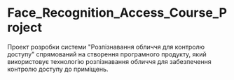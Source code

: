 # Face_Recognition_Access_Course_Project
Проект розробки системи "Розпізнавання обличчя для контролю доступу" спрямований на створення програмного продукту, який використовує технологію розпізнавання обличчя для забезпечення контролю доступу до приміщень.
